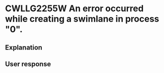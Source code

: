 # CWLLG2255W An error occurred while creating a swimlane in process "0".

## Explanation

## User response
